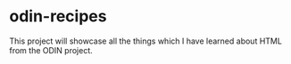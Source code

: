 # odin-recipes
This project will showcase all the things which I have learned about HTML from the ODIN project.